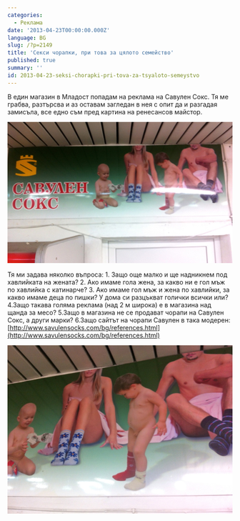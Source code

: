 ```yaml
---
categories:
  - Реклама
date: '2013-04-23T00:00:00.000Z'
language: BG
slug: /?p=2149
title: 'Секси чорапки, при това за цялото семейство'
published: true
summary: ''
id: 2013-04-23-seksi-chorapki-pri-tova-za-tsyaloto-semeystvo
---
```


В един магазин в Младост попадам на реклама на Савулен Сокс. Тя ме грабва, разтърсва и аз оставам загледан в нея с опит да и разгадая замисъла, все едно съм пред картина на ренесансов майстор. 

![](https://raw.githubusercontent.com/kirilchristov/blog_images/main/2013/04/savulen-socks-1.jpg)

 Тя ми задава няколко въпроса: 1. Защо още малко и ще надникнем под хавлийката на жената? 2. Ако имаме гола жена, за какво ни е гол мъж по хавлийка с катинарче? 3. Ако имаме гол мъж и жена по хавлийки, за какво имаме деца по пишки? У дома си разцъкват голички всички или? 4.Защо такава голяма реклама (над 2 м широка) е в магазина над щанда за месо? 5.Защо в магазина не се продават чорапи на Савулен Сокс, а други марки? 6.Защо сайтът на чорапи Савулен в така модерен: [http://www.savulensocks.com/bg/references.html](http://www.savulensocks.com/bg/references.html) 

![](https://raw.githubusercontent.com/kirilchristov/blog_images/main/2013/04/savulen-socks-2.jpg)
